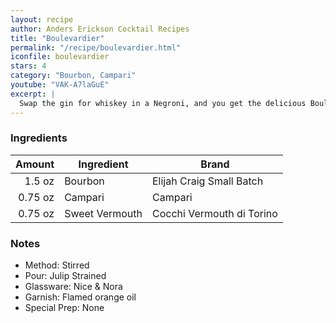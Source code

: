 ```yaml
---
layout: recipe
author: Anders Erickson Cocktail Recipes
title: "Boulevardier"
permalink: "/recipe/boulevardier.html"
iconfile: boulevardier
stars: 4
category: "Bourbon, Campari"
youtube: "VAK-A7laGuE"
excerpt: |
  Swap the gin for whiskey in a Negroni, and you get the delicious Boulevardier cocktail. Grab some Campari and sweet vermouth, and start mixing.
---
```


### Ingredients

|  Amount | Ingredient     | Brand                     |
| ------: | -------------- | ------------------------- |
|  1.5 oz | Bourbon        | Elijah Craig Small Batch  |
| 0.75 oz | Campari        | Campari                   |
| 0.75 oz | Sweet Vermouth | Cocchi Vermouth di Torino |

### Notes

- Method: Stirred
- Pour: Julip Strained
- Glassware: Nice & Nora
- Garnish: Flamed orange oil
- Special Prep: None
